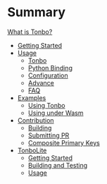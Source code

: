 # Summary

[What is Tonbo?](./introduction.md)

- [Getting Started](./start.md)
- [Usage]()
  - [Tonbo](./usage/tonbo.md)
  - [Python Binding](./usage/python.md)
  - [Configuration](./usage/conf.md)
  - [Advance](./usage/advance.md)
  - [FAQ](./usage/faq.md)
- [Examples](./examples/index.md)
  - [Using Tonbo](./examples/declare.md)
  - [Using under Wasm](./examples/wasm.md)
- [Contribution]()
  - [Building](./contribution/build.md)
  - [Submitting PR](./contribution/pr.md)
  - [Composite Primary Keys](./contribution/composite_primary_keys.md)
- [TonboLite](./tonbolite/index.md)
  - [Getting Started](./tonbolite/start.md)
  - [Building and Testing](./tonbolite/build.md)
  - [Usage](./tonbolite/usage.md)
